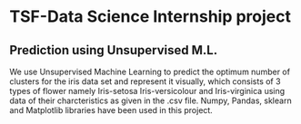 # TSF-Data Science Internship project
## Prediction using Unsupervised M.L.
We use Unsupervised Machine Learning to predict the optimum number of clusters for the iris data set and represent it visually, which consists of 3 types of flower namely Iris-setosa Iris-versicolour and Iris-virginica using data of their charcteristics as given in the .csv file. Numpy, Pandas, sklearn and Matplotlib libraries have been used in this project.
